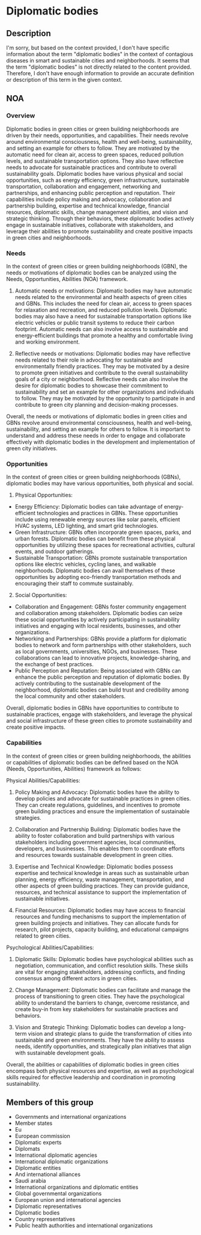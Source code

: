 # Diplomatic bodies

## Description

I'm sorry, but based on the context provided, I don't have specific information about the term "diplomatic bodies" in the context of contagious diseases in smart and sustainable cities and neighborhoods. It seems that the term "diplomatic bodies" is not directly related to the content provided. Therefore, I don't have enough information to provide an accurate definition or description of this term in the given context.

## NOA

### Overview

Diplomatic bodies in green cities or green building neighborhoods are driven by their needs, opportunities, and capabilities. Their needs revolve around environmental consciousness, health and well-being, sustainability, and setting an example for others to follow. They are motivated by the automatic need for clean air, access to green spaces, reduced pollution levels, and sustainable transportation options. They also have reflective needs to advocate for sustainable practices and contribute to overall sustainability goals. Diplomatic bodies have various physical and social opportunities, such as energy efficiency, green infrastructure, sustainable transportation, collaboration and engagement, networking and partnerships, and enhancing public perception and reputation. Their capabilities include policy making and advocacy, collaboration and partnership building, expertise and technical knowledge, financial resources, diplomatic skills, change management abilities, and vision and strategic thinking. Through their behaviors, these diplomatic bodies actively engage in sustainable initiatives, collaborate with stakeholders, and leverage their abilities to promote sustainability and create positive impacts in green cities and neighborhoods.

### Needs

In the context of green cities or green building neighborhoods (GBN), the needs or motivations of diplomatic bodies can be analyzed using the Needs, Opportunities, Abilities (NOA) framework. 

1. Automatic needs or motivations: Diplomatic bodies may have automatic needs related to the environmental and health aspects of green cities and GBNs. This includes the need for clean air, access to green spaces for relaxation and recreation, and reduced pollution levels. Diplomatic bodies may also have a need for sustainable transportation options like electric vehicles or public transit systems to reduce their carbon footprint. Automatic needs can also involve access to sustainable and energy-efficient buildings that promote a healthy and comfortable living and working environment.

2. Reflective needs or motivations: Diplomatic bodies may have reflective needs related to their role in advocating for sustainable and environmentally friendly practices. They may be motivated by a desire to promote green initiatives and contribute to the overall sustainability goals of a city or neighborhood. Reflective needs can also involve the desire for diplomatic bodies to showcase their commitment to sustainability and set an example for other organizations and individuals to follow. They may be motivated by the opportunity to participate in and contribute to green city planning and decision-making processes.

Overall, the needs or motivations of diplomatic bodies in green cities and GBNs revolve around environmental consciousness, health and well-being, sustainability, and setting an example for others to follow. It is important to understand and address these needs in order to engage and collaborate effectively with diplomatic bodies in the development and implementation of green city initiatives.

### Opportunities

In the context of green cities or green building neighborhoods (GBNs), diplomatic bodies may have various opportunities, both physical and social. 

1. Physical Opportunities:
- Energy Efficiency: Diplomatic bodies can take advantage of energy-efficient technologies and practices in GBNs. These opportunities include using renewable energy sources like solar panels, efficient HVAC systems, LED lighting, and smart grid technologies.
- Green Infrastructure: GBNs often incorporate green spaces, parks, and urban forests. Diplomatic bodies can benefit from these physical opportunities by utilizing these spaces for recreational activities, cultural events, and outdoor gatherings.
- Sustainable Transportation: GBNs promote sustainable transportation options like electric vehicles, cycling lanes, and walkable neighborhoods. Diplomatic bodies can avail themselves of these opportunities by adopting eco-friendly transportation methods and encouraging their staff to commute sustainably.

2. Social Opportunities:
- Collaboration and Engagement: GBNs foster community engagement and collaboration among stakeholders. Diplomatic bodies can seize these social opportunities by actively participating in sustainability initiatives and engaging with local residents, businesses, and other organizations.
- Networking and Partnerships: GBNs provide a platform for diplomatic bodies to network and form partnerships with other stakeholders, such as local governments, universities, NGOs, and businesses. These collaborations can lead to innovative projects, knowledge-sharing, and the exchange of best practices.
- Public Perception and Reputation: Being associated with GBNs can enhance the public perception and reputation of diplomatic bodies. By actively contributing to the sustainable development of the neighborhood, diplomatic bodies can build trust and credibility among the local community and other stakeholders.

Overall, diplomatic bodies in GBNs have opportunities to contribute to sustainable practices, engage with stakeholders, and leverage the physical and social infrastructure of these green cities to promote sustainability and create positive impacts.

### Capabilities

In the context of green cities or green building neighborhoods, the abilities or capabilities of diplomatic bodies can be defined based on the NOA (Needs, Opportunities, Abilities) framework as follows:

Physical Abilities/Capabilities:
1. Policy Making and Advocacy: Diplomatic bodies have the ability to develop policies and advocate for sustainable practices in green cities. They can create regulations, guidelines, and incentives to promote green building practices and ensure the implementation of sustainable strategies.

2. Collaboration and Partnership Building: Diplomatic bodies have the ability to foster collaboration and build partnerships with various stakeholders including government agencies, local communities, developers, and businesses. This enables them to coordinate efforts and resources towards sustainable development in green cities.

3. Expertise and Technical Knowledge: Diplomatic bodies possess expertise and technical knowledge in areas such as sustainable urban planning, energy efficiency, waste management, transportation, and other aspects of green building practices. They can provide guidance, resources, and technical assistance to support the implementation of sustainable initiatives.

4. Financial Resources: Diplomatic bodies may have access to financial resources and funding mechanisms to support the implementation of green building projects and initiatives. They can allocate funds for research, pilot projects, capacity building, and educational campaigns related to green cities.

Psychological Abilities/Capabilities:
1. Diplomatic Skills: Diplomatic bodies have psychological abilities such as negotiation, communication, and conflict resolution skills. These skills are vital for engaging stakeholders, addressing conflicts, and finding consensus among different actors in green cities.

2. Change Management: Diplomatic bodies can facilitate and manage the process of transitioning to green cities. They have the psychological ability to understand the barriers to change, overcome resistance, and create buy-in from key stakeholders for sustainable practices and behaviors.

3. Vision and Strategic Thinking: Diplomatic bodies can develop a long-term vision and strategic plans to guide the transformation of cities into sustainable and green environments. They have the ability to assess needs, identify opportunities, and strategically plan initiatives that align with sustainable development goals.

Overall, the abilities or capabilities of diplomatic bodies in green cities encompass both physical resources and expertise, as well as psychological skills required for effective leadership and coordination in promoting sustainability.

## Members of this group

* Governments and international organizations
* Member states
* Eu
* European commission
* Diplomatic experts
* Diplomats
* International diplomatic agencies
* International diplomatic organizations
* Diplomatic entities
* And international alliances
* Saudi arabia
* International organizations and diplomatic entities
* Global governmental organizations
* European union and international agencies
* Diplomatic representatives
* Diplomatic bodies
* Country representatives
* Public health authorities and international organizations